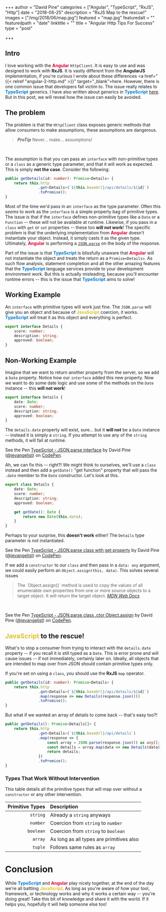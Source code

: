 +++
author = "David Pine"
categories = ["Angular", "TypeScript", "RxJS", "Http"]
date = "2018-06-25"
description = "RxJS Map to the rescue!"
images = ["/img/2018/06/map.jpg"]
featured = "map.jpg"
featuredalt = ""
featuredpath = "date"
linktitle = ""
title = "Angular Http Tips For Success"
type = "post"

+++

## Intro

I love working with the __<span style="color:#dd0031;">Angular</span>__ `HttpClient`. It is easy to use and was designed to work with __RxJS__. It is vastly different from the __AngularJS__ implementation, if you're curious I wrote about these differences <a href="{{< relref "angular-2-http.md" >}}" target="_blank">here</a>. However, there is one common issue that developers fall victim to. The issue really relates to __<span style="color:#007acc;">TypeScript</span>__ generics. I have also written about generics in __<span style="color:#007acc;">TypeScript</span>__ <a href="http://www.dotnetcurry.com/typescript/1439/typescript-generics" target="_blank">here</a>. But in this post, we will reveal how the issue can easily be avoided.

## The problem

The problem is that the `HttpClient` class exposes generic methods that allow consumers to make assumptions, these assumptions are dangerous.

> <p/> <cite><strong>ProTip</strong></cite>
> Never... make... assumptions!

<br/>

The assumption is that you can pass an `interface` with non-primitive types or a `class` as a generic type parameter, and that it will work as expected. This is simply __not the case__. Consider the following:

```typescript
public getDetails(id: number): Promise<Details> {
    return this.http
               .get<Details>(`${this.baseUrl}/api/details/${id}`)
               .toPromise();
}
```

Most of the time we'd pass in an `interface` as the type parameter. Often this _seems_ to work as the `interface` is a simple property bag of primitive types. The issue is that if the `interface` defines non-primitive types like a `Date` or a `Function` -- these will not be available at runtime. Likewise, if you pass in a `class` with `get` or `set` properties -- these too __will not work__! The specific problem is that the underlying implementation from __<span style="color:#dd0031;">Angular</span>__ doesn't instantiate your object. Instead, it simply casts it as the given type. Ultimately, __<span style="color:#dd0031;">Angular</span>__ is performing a <a href="https://github.com/angular/angular/blob/master/packages/common/http/src/xhr.ts#L186-L189" target="_blank">`JSON.parse`</a> on the body of the response.

Part of the issue is that __<span style="color:#007acc;">TypeScript</span>__ is blissfully unaware that __<span style="color:#dd0031;">Angular</span>__ will not instantiate the object and treats the return as a `Promise<Details>`. As such flow analysis, statement completion and all the other amazing features that the __<span style="color:#007acc;">TypeScript</span>__ language services provide to your development environment work. But this is actually misleading, because you'll encounter runtime errors -- this is the issue that __<span style="color:#007acc;">TypeScript</span>__ aims to solve! 

## Working Example

An `interface` with primitive types will work just fine. The `JSON.parse` will give you an object and because of __<span style="color: #dfc12a">JavaScript</span>__ coercion, it works. __<span style="color:#007acc;">TypeScript</span>__ will treat it as this object and everything is perfect.

```typescript
export interface Details {
    score: number;
    description: string;
    approved: boolean;
}
```

## Non-Working Example

Imagine that we want to return another property from the server, so we add a `Date` property. Notice how our `interface` added this new property. Now we want to do some date logic and use some of the methods on the `Date` instance -- this __will not work__!

```typescript
export interface Details {
    date: Date;
    score: number;
    description: string;
    approved: boolean;
}
```

The `details.date` property will exist, sure... but it __will not__ be a `Date` instance -- instead it is simply a `string`. If you attempt to use any of the `string` methods, it will fail at runtime.

<p data-height="550" data-theme-id="dark" data-slug-hash="pKZYbL" data-default-tab="js,result" data-user="ievangelist" data-embed-version="2" data-pen-title="TypeScript - JSON.parse interface" data-preview="true" class="codepen">See the Pen <a href="https://codepen.io/ievangelist/pen/pKZYbL/">TypeScript - JSON.parse interface</a> by David Pine (<a href="https://codepen.io/ievangelist">@ievangelist</a>) on <a href="https://codepen.io">CodePen</a>.</p>

Ah, we can fix this -- right?! We might think to ourselves, we'll use a `class` instead and then add a `getDate()` "get function" property that will pass the `.date` member to the `Date` constructor. Let's look at this.

```typescript
export class Details {
    date: Date;
    score: number;
    description: string;
    approved: boolean;

    get getDate(): Date {
        return new Date(this.date);
    }
}
```

Perhaps to your surprise, this __doesn't work__ either! The `Details` type parameter is not instantiated.

<p data-height="620" data-theme-id="dark" data-slug-hash="QxBogQ" data-default-tab="js" data-user="ievangelist" data-embed-version="2" data-pen-title="TypeScript - JSON.parse class with get property" data-preview="true" class="codepen">See the Pen <a href="https://codepen.io/ievangelist/pen/QxBogQ/">TypeScript - JSON.parse class with get property</a> by David Pine (<a href="https://codepen.io/ievangelist">@ievangelist</a>) on <a href="https://codepen.io">CodePen</a>.</p>

If we add a `constructor` to our `class` and then pass in a `data: any` argument, we could easily perform an `Object.assign(this, data)`. This solves several issues

> <p/> The `Object.assign()` method is used to copy the values of all enumerable own properties from one or more source objects to a target object. It will return the target object.
> <cite><a href="https://developer.mozilla.org/en-US/docs/Web/JavaScript/Reference/Global_Objects/Object/assign" target="_blank">MDN Web Docs</a></cite>

<br/>

<p data-height="675" data-theme-id="dark" data-slug-hash="mKjoKW" data-default-tab="js" data-user="ievangelist" data-embed-version="2" data-pen-title="TypeScript - JSON.parse class .ctor Object.assign" data-preview="true" class="codepen">See the Pen <a href="https://codepen.io/ievangelist/pen/mKjoKW/">TypeScript - JSON.parse class .ctor Object.assign</a> by David Pine (<a href="https://codepen.io/ievangelist">@ievangelist</a>) on <a href="https://codepen.io">CodePen</a>.</p>

<script async src="https://static.codepen.io/assets/embed/ei.js"></script>

## <span style="color: #dfc12a">JavaScript</span> to the rescue!

What's to stop a consumer from trying to interact with the `details.date` property -- if you recall it is still typed as a `Date`. This is error prone and will cause issues -- if not immediately, certainly later on. Ideally, all objects that are intended to map over from JSON should contain primitive types only.

If you're set on using a `class`, you should use the __RxJS__ `map` operator.

```typescript
public getDetails(id: number): Promise<Details> {
    return this.http
               .get<Details>(`${this.baseUrl}/api/details/${id}`)
               .map(response => new Details(response.json()))
               .toPromise();
}
```

But what if we wanted an array of details to come back -- that's easy too?! <i class="fa fa-smile-o" aria-hidden="true"></i>

```typescript
public getDetails(): Promise<Details[]> {
    return this.http
               .get<Details>(`${this.baseUrl}/api/details`)
               .map(response => {
                   const array = JSON.parse(response.json()) as any[];
                   const details = array.map(data => new Details(data));
                   return details;
               })
               .toPromise();
}
```

### Types That Work Without Intervention 

This table details all the primitive types that will map over without a `constructor` or any other intervention.

| Primitive Types  | Description |
|--:|:--|
| `string` | Already a `string` anyways |
| `number` | Coercion from `string` to `number` |
| `boolean` | Coercion from `string` to `boolean` |
| `array` | As long as all types are primitives also |
| `tuple` | Follows same rules as `array` |

# Conclusion

While __<span style="color:#007acc;">TypeScript</span>__ and __<span style="color:#dd0031;">Angular</span>__ play nicely together, at the end of the day we're all battling __<span style="color: #dfc12a">JavaScript</span>__. As long as you're aware of how your tool, framework, or technology works and why it works a certain way -- you're doing great! Take this bit of knowledge and share it with the world. If it helps you, hopefully it will help someone else too!